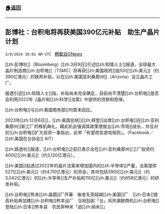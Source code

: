 ###  [:house:返回](README.md)
---


## 彭博社：台积电将再获美国390亿元补贴　助生产晶片计划
`3/9/2024 10:01 AM UTC ` [轉載自GNews](https://gnews.org/articles/2379608)

[[zh:彭博社]]（Bloomberg）[[zh:3月9日]]引述[[zh:知情人士]]报道，全球最大晶片制造商[[zh:台积电]]（TSMC）将再获[[zh:美国政府]]逾50亿[[zh:美元]]（约390亿港元）的联邦补贴，以在[[zh:美国亚利桑那州]]（Arizona）设立晶片工厂。

报道引述[[zh:知情人士]]指，补贴尚未完全确定，目前尚不清楚[[zh:台积电]]是否会利用2022年《晶片和[[zh:科学]]法案》中提供的贷款和担保。

[[zh:台积电]]与[[zh:美国商务部]]均暂未回应。

2023年[[zh:12月6日]]，[[zh:美国总统]][[zh:拜登]]出席[[zh:台积电]]在[[zh:亚利桑那州]]新工厂的移机典礼，藉此机会强调其政策使就业[[zh:市场]]成长，并且对於[[zh:台积电]]扩大投资一事指出，此举「有望改变游戏规则」。（Facebook／[[zh:美国在台协会]] AIT）

[[zh:路透社]]报道，[[zh:台积电]]之前已表示会在[[zh:亚利桑那州]]工厂投资约400亿[[zh:美元]]（约3,120亿港元）。

[[zh:美国]]拟透过2022年的晶片法案来增加国内的[[zh:半导体]]产量，法案提供527亿[[zh:美元]]（约4,110亿港元）的资金，其中包括390亿[[zh:美元]]（约3,042亿港元）的[[zh:半导体]]生产补贴和110亿[[zh:美元]]（约858亿港元）的研发补贴。

[[zh:台积电]]熊本[[zh:晶圆]]厂开幕　後发先至超越[[zh:美国]]厂　[[zh:日本]]提高补贴再加建[[zh:台积电]]熊本设厂　当地刮起「台」风热潮掀商机[[zh:台积电]]登陆[[zh:日本]]熊本县　农民弃种米「追[[zh:纳米]]」

